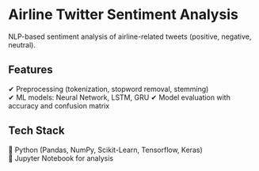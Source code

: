# Airline Twitter Sentiment Analysis  

NLP-based sentiment analysis of airline-related tweets (positive, negative, neutral).  

## Features  
✔ Preprocessing (tokenization, stopword removal, stemming)  
✔ ML models: Neural Network, LSTM, GRU 
✔ Model evaluation with accuracy and confusion matrix  

## Tech Stack  
🔹 Python (Pandas, NumPy, Scikit-Learn, Tensorflow, Keras)  
🔹 Jupyter Notebook for analysis  
